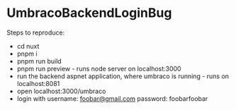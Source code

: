 # UmbracoBackendLoginBug
Steps to reproduce:
- cd nuxt
- pnpm i
- pnpm run build
- pnpm run preview - runs node server on localhost:3000
- run the backend aspnet application, where umbraco is running - runs on localhost:8081
- open localhost:3000/umbraco
- login with username: foobar@gmail.com password: foobarfoobar